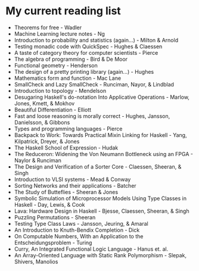 # My current reading list

* Theorems for free - Wadler
* Machine Learning lecture notes - Ng
* Introduction to probability and statistics (again...) - Milton & Arnold
* Testing monadic code with QuickSpec - Hughes & Claessen
* A taste of category theory for computer scientists - Pierce
* The algebra of programming - Bird & De Moor
* Functional geometry - Henderson
* The design of a pretty printing library (again...) - Hughes
* Mathematics form and function - Mac Lane
* SmallCheck and Lazy SmallCheck - Runciman, Nayor, & Lindblad
* Introduction to topology - Mendelson
* Desugaring Haskell's do-notation Into Applicative Operations - Marlow, Jones, Kmett, & Mokhov
* Beautiful Differentiation - Elliott
* Fast and loose reasoning is morally correct - Hughes, Jansson, Danielsson, & Gibbons
* Types and programming languages - Pierce
* Backpack to Work: Towards Practical Mixin Linking for Haskell - Yang, Kilpatrick, Dreyer, & Jones 
* The Haskell School of Expression - Hudak
* The Reduceron: Widening the Von Neumann Bottleneck using an FPGA - Naylor & Runciman
* The Design and Verification of a Sorter Core - Claessen, Sheeran, & Singh
* Introduction to VLSI systems - Mead & Conway
* Sorting Networks and their applications - Batcher
* The Study of Butteflies - Sheeran & Jones
* Symbolic Simulation of Microprocessor Models Using Type Classes in Haskell - Day, Lewis, & Cook
* Lava: Hardware Design in Haskell - Bjesse, Claessen, Sheeran, & Singh
* Puzzling Permutations - Sheeran
* Testing Type Class Laws - Jansson, Jeuring, & Amaral
* An Introduction to Knuth-Bendix Completion - Dick
* On Computable Numbers, With an Application to the Entscheidungsproblem - Turing
* Curry, An Integrated Functional Logic Language - Hanus et. al.
* An Array-Oriented Language with Static Rank Polymorphism - Slepak, Shivers, Manolios
